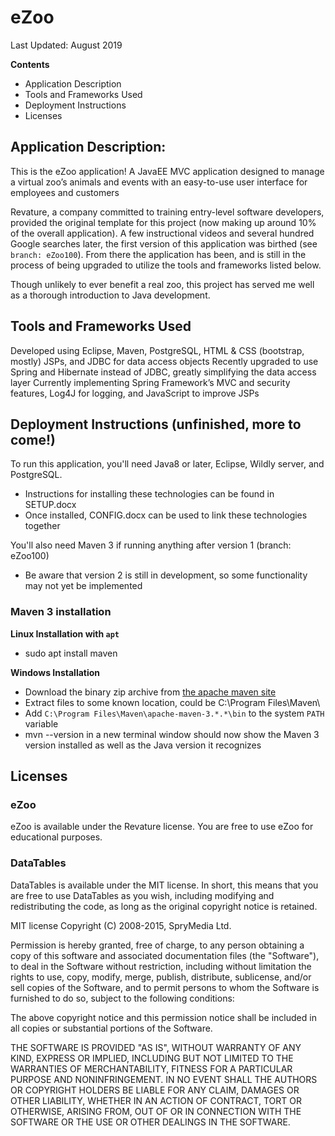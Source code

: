 # eZoo
Last Updated: August 2019

**Contents**
- Application Description
- Tools and Frameworks Used
- Deployment Instructions
- Licenses


## Application Description: 

This is the eZoo application!  A JavaEE MVC application designed to manage a virtual zoo’s animals and events with an easy-to-use user interface for employees and customers

Revature, a company committed to training entry-level software developers, provided the original template for this project (now making up around 10% of the overall application).  A few instructional videos and several hundred Google searches later, the first version of this application was birthed (see `branch: eZoo100`).  From there the application has been, and is still in the process of being upgraded to utilize the tools and frameworks listed below.

Though unlikely to ever benefit a real zoo, this project has served me well as a thorough introduction to Java development.


## Tools and Frameworks Used

Developed using Eclipse, Maven, PostgreSQL, HTML & CSS (bootstrap, mostly) JSPs, and JDBC for data access objects
Recently upgraded to use Spring and Hibernate instead of JDBC, greatly simplifying the data access layer
Currently implementing Spring Framework’s MVC and security features, Log4J for logging, and JavaScript to improve JSPs


## Deployment Instructions (unfinished, more to come!)

To run this application, you'll need Java8 or later, Eclipse, Wildly server, and PostgreSQL.
- Instructions for installing these technologies can be found in SETUP.docx
- Once installed, CONFIG.docx can be used to link these technologies together	

You'll also need Maven 3 if running anything after version 1 (branch: eZoo100)
- Be aware that version 2 is still in development, so some functionality may not yet be implemented
			

### Maven 3 installation
	
**Linux Installation with `apt`**
- sudo apt install maven

**Windows Installation**
- Download the binary zip archive from [the apache maven site](https://maven.apache.org/download.cgi)
- Extract files to some known location, could be C:\Program Files\Maven\
- Add `C:\Program Files\Maven\apache-maven-3.*.*\bin` to the system `PATH` variable
- mvn --version in a new terminal window should now show the Maven 3 version installed as well as the Java version it recognizes


## Licenses

### eZoo
	
eZoo is available under the Revature license. You are free to use eZoo for educational purposes.

### DataTables
	
DataTables is available under the MIT license. In short, this means that you are free to use DataTables as you wish, including modifying and redistributing the code, as long as the original copyright notice is retained.

MIT license
Copyright (C) 2008-2015, SpryMedia Ltd.

Permission is hereby granted, free of charge, to any person obtaining a copy of this software and associated documentation files (the "Software"), to deal in the Software without restriction, including without limitation the rights to use, copy, modify, merge, publish, distribute, sublicense, and/or sell copies of the Software, and to permit persons to whom the Software is furnished to do so, subject to the following conditions:

The above copyright notice and this permission notice shall be included in all copies or substantial portions of the Software.

THE SOFTWARE IS PROVIDED "AS IS", WITHOUT WARRANTY OF ANY KIND, EXPRESS OR IMPLIED, INCLUDING BUT NOT LIMITED TO THE WARRANTIES OF MERCHANTABILITY, FITNESS FOR A PARTICULAR PURPOSE AND NONINFRINGEMENT. IN NO EVENT SHALL THE AUTHORS OR COPYRIGHT HOLDERS BE LIABLE FOR ANY CLAIM, DAMAGES OR OTHER LIABILITY, WHETHER IN AN ACTION OF CONTRACT, TORT OR OTHERWISE, ARISING FROM, OUT OF OR IN CONNECTION WITH THE SOFTWARE OR THE USE OR OTHER DEALINGS IN THE SOFTWARE.
